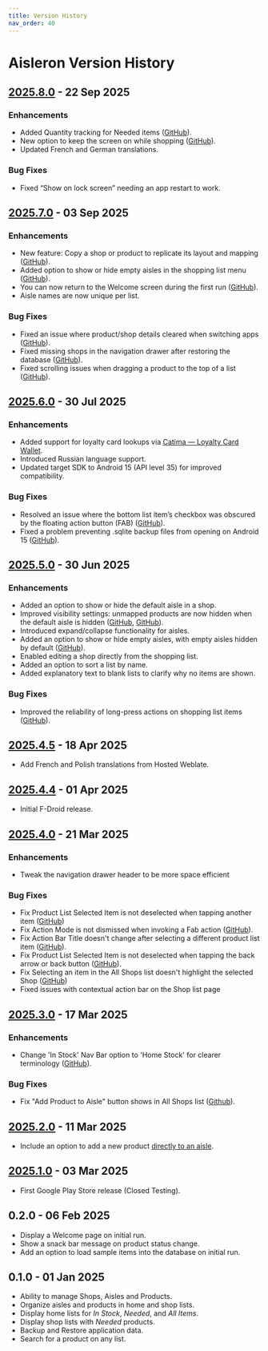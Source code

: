```yaml
---
title: Version History
nav_order: 40
---
```


# Aisleron Version History

## [2025.8.0](https://github.com/aisleron/aisleron/releases/tag/v2025.8.0) - 22 Sep 2025

### Enhancements
* Added Quantity tracking for Needed items ([GitHub](https://github.com/aisleron/aisleron/issues/10)).
* New option to keep the screen on while shopping ([GitHub](https://github.com/aisleron/aisleron/issues/60)).
* Updated French and German translations.

### Bug Fixes
* Fixed “Show on lock screen” needing an app restart to work.

## [2025.7.0](https://github.com/aisleron/aisleron/releases/tag/v2025.7.0) - 03 Sep 2025

### Enhancements
* New feature: Copy a shop or product to replicate its layout and mapping ([GitHub](https://github.com/aisleron/aisleron/issues/40)).
* Added option to show or hide empty aisles in the shopping list menu ([GitHub](https://github.com/aisleron/aisleron/issues/41)).
* You can now return to the Welcome screen during the first run ([GitHub](https://github.com/aisleron/aisleron/issues/43)).
* Aisle names are now unique per list.

### Bug Fixes
* Fixed an issue where product/shop details cleared when switching apps ([GitHub](https://github.com/aisleron/aisleron/issues/44)).
* Fixed missing shops in the navigation drawer after restoring the database ([GitHub](https://github.com/aisleron/aisleron/issues/42)).
* Fixed scrolling issues when dragging a product to the top of a list ([GitHub](https://github.com/aisleron/aisleron/issues/46)).

## [2025.6.0](https://github.com/aisleron/aisleron/releases/tag/v2025.6.0) - 30 Jul 2025

### Enhancements
* Added support for loyalty card lookups via [Catima — Loyalty Card Wallet](https://catima.app/).
* Introduced Russian language support.
* Updated target SDK to Android 15 (API level 35) for improved compatibility.

### Bug Fixes
* Resolved an issue where the bottom list item’s checkbox was obscured by the floating action button (FAB) ([GitHub](https://github.com/aisleron/aisleron/issues/24)).
* Fixed a problem preventing .sqlite backup files from opening on Android 15 ([GitHub](https://github.com/aisleron/aisleron/issues/22)).


## [2025.5.0](https://github.com/aisleron/aisleron/releases/tag/v2025.5.0) - 30 Jun 2025

### Enhancements
* Added an option to show or hide the default aisle in a shop.
* Improved visibility settings: unmapped products are now hidden when the default aisle is hidden ([GitHub](https://github.com/aisleron/aisleron/issues/21), [GitHub](https://github.com/aisleron/aisleron/issues/23)).
* Introduced expand/collapse functionality for aisles.
* Added an option to show or hide empty aisles, with empty aisles hidden by default ([GitHub](https://github.com/aisleron/aisleron/issues/18)).
* Enabled editing a shop directly from the shopping list.
* Added an option to sort a list by name.
* Added explanatory text to blank lists to clarify why no items are shown.

### Bug Fixes
* Improved the reliability of long-press actions on shopping list items ([GitHub](https://github.com/aisleron/aisleron/issues/20)).


## [2025.4.5](https://github.com/aisleron/aisleron/releases/tag/v2025.4.5) - 18 Apr 2025

* Add French and Polish translations from Hosted Weblate.

## [2025.4.4](https://github.com/aisleron/aisleron/releases/tag/v2025.4.4) - 01 Apr 2025

* Initial F-Droid release.

## [2025.4.0](https://github.com/aisleron/aisleron/releases/tag/v2025.4.0) - 21 Mar 2025

### Enhancements

* Tweak the navigation drawer header to be more space efficient

### Bug Fixes

* Fix Product List Selected Item is not deselected when tapping another item ([GitHub](https://github.com/aisleron/aisleron/issues/3))
* Fix Action Mode is not dismissed when invoking a Fab action ([GitHub](https://github.com/aisleron/aisleron/issues/7)).
* Fix Action Bar Title doesn't change after selecting a different product list item ([GitHub](https://github.com/aisleron/aisleron/issues/5)).
* Fix Product List Selected Item is not deselected when tapping the back arrow or back button ([GitHub](https://github.com/aisleron/aisleron/issues/4)).
* Fix Selecting an item in the All Shops list doesn't highlight the selected Shop ([GitHub](https://github.com/aisleron/aisleron/issues/6))
* Fixed issues with contextual action bar on the Shop list page

## [2025.3.0](https://github.com/aisleron/aisleron/releases/tag/v2025.3.0) - 17 Mar 2025

### Enhancements

* Change 'In Stock' Nav Bar option to 'Home Stock' for clearer terminology ([GitHub](https://github.com/aisleron/aisleron/issues/1)).

### Bug Fixes

* Fix "Add Product to Aisle" button shows in All Shops list ([Github](https://github.com/aisleron/aisleron/issues/2)).


## [2025.2.0](https://github.com/aisleron/aisleron/releases/tag/v2025.2.0) - 11 Mar 2025 
* Include an option to add a new product [directly to an aisle](/docs/documentation/manage-aisles#add-a-product-to-an-aisle).

## [2025.1.0](https://github.com/aisleron/aisleron/releases/tag/v2025.1.0) - 03 Mar 2025  
* First Google Play Store release (Closed Testing).

## 0.2.0 - 06 Feb 2025
* Display a Welcome page on initial run.
* Show a snack bar message on product status change. 
* Add an option to load sample items into the database on initial run.

## 0.1.0 - 01 Jan 2025
* Ability to manage Shops, Aisles and Products.
* Organize aisles and products in home and shop lists.
* Display home lists for *In Stock*, *Needed*, and *All Items*.
* Display shop lists with *Needed* products.
* Backup and Restore application data.
* Search for a product on any list.